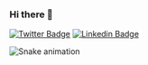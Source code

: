 ### Hi there 👋

[![Twitter Badge](https://img.shields.io/badge/-@lukemorales-1ca0f1?style=flat-square&labelColor=1ca0f1&logo=twitter&logoColor=white&link=https://twitter.com/lukemorales)](https://twitter.com/lukemorales)
[![Linkedin Badge](https://img.shields.io/badge/-Luke%20Morales-blue?style=flat-square&logo=Linkedin&logoColor=white&link=https://www.linkedin.com/in/lukemorales)](https://www.linkedin.com/in/lukemorales)

![Snake animation](https://github.com/lukemorales/lukemorales/blob/output/github-contribution-grid-snake.svg)
